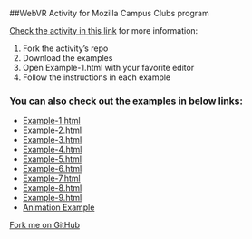 
##WebVR Activity for Mozilla Campus Clubs program

[Check the activity in this link](https://mozillacampusclubs.github.io/Build-a-Virtual-World/) for more information:
<ol>
<li>Fork the activity’s repo</li>
<li>Download the examples</li>
<li>Open Example-1.html with your favorite editor</li>
<li>Follow the instructions in each example</li>
</ol>

### You can also check out the examples in below links:
 - [Example-1.html](//bhansa.github.io/Web-vr-examples/Example-1.html)
 - [Example-2.html](//bhansa.github.io/Web-vr-examples/Example-2.html)
 - [Example-3.html](//bhansa.github.io/Web-vr-examples/Example-3.html)
 - [Example-4.html](//bhansa.github.io/Web-vr-examples/Example-4.html)
 - [Example-5.html](//bhansa.github.io/Web-vr-examples/Example-5.html)
 - [Example-6.html](//bhansa.github.io/Web-vr-examples/Example-6.html)
 - [Example-7.html](//bhansa.github.io/Web-vr-examples/Example-7.html)
 - [Example-8.html](//bhansa.github.io/Web-vr-examples/Example-8.html)
 - [Example-9.html](//bhansa.github.io/Web-vr-examples/Example-9.html)
 - [Animation Example](//bhansa.github.io/Web-vr-examples/animation-example)


 <link rel="stylesheet" href="https://cdnjs.cloudflare.com/ajax/libs/github-fork-ribbon-css/0.2.0/gh-fork-ribbon.min.css" />
<!--[if lt IE 9]>
    <link rel="stylesheet" href="https://cdnjs.cloudflare.com/ajax/libs/github-fork-ribbon-css/0.2.0/gh-fork-ribbon.ie.min.css" />
<![endif]-->
<a class="github-fork-ribbon" href="https://github.com/bhansa/Web-vr-examples" data-ribbon="Fork me on GitHub" title="Fork me on GitHub">Fork me on GitHub</a>
